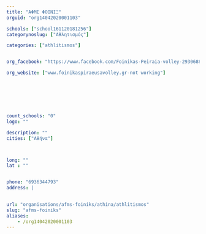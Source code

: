 ```yaml
---
title: "ΑΦΜΣ ΦΟΙΝΙΞ"
orguid: "org14042020001103"

schools: ["school161120181256"]
categorynoslug: ["Αθλητισμός"]

categories: ["athlitismos"]


org_facebook: "https://www.facebook.com/Foinikas-Peiraia-volley-293068814214739/"

org_website: ["www.foinikaspiraeusavolley.gr-not working"]







count_schools: "0"
logo: ""

description: ""
cities: ["Αθήνα"]



long: ""
lat : ""


phone: "6936344793"
address: |
    

url: "organisations/afms-foiniks/athina/athlitismos"
slug: "afms-foiniks"
aliases:
    - /org14042020001103
---
```



